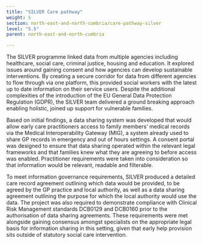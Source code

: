 ```yaml
---
title: "SILVER Care pathway"
weight: 5
section: north-east-and-north-cumbria/care-pathway-silver
level: "5.5"
parent: north-east-and-north-cumbria

---
```


The SILVER programme linked data from multiple agencies including healthcare, social care, criminal justice, housing and education. It explored issues around gaining consent and how agencies can develop sustainable interventions. By creating a secure corridor for data from different agencies to flow through via one platform, this provided social workers with the latest up to date information on their service users. Despite the additional complexities of the introduction of the EU General Data Protection Regulation (GDPR), the SILVER team delivered a ground breaking approach enabling holistic, joined up support for vulnerable families.

Based on initial findings, a data sharing system was developed that would allow early care practitioners access to family members’ medical records via the Medical Interoperability Gateway (MIG), a system already used to share GP records in emergency and out of hours settings. A consent portal was designed to ensure that data sharing operated within the relevant legal frameworks and that families knew what they are agreeing to before access was enabled. Practitioner requirements were taken into consideration so that information would be relevant, readable and filterable. 

To meet information governance requirements, SILVER produced a detailed care record agreement outlining which data would be provided, to be agreed by the GP practice and local authority, as well as a data sharing agreement outlining the purpose for which the local authority would use the data. The project was also required to demonstrate compliance with Clinical Risk Management standards DCB0129 and DCB0160 prior to the authorisation of data sharing agreements. These requirements were met alongside gaining consensus amongst specialists on the appropriate legal basis for information sharing in this setting, given that early help provision sits outside of statutory social care intervention. 
